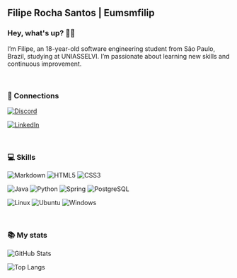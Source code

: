 ## Filipe Rocha Santos | Eumsmfilip

### Hey, what's up? 👋🏽


I’m Filipe, an 18-year-old software engineering student from São Paulo, Brazil, studying at UNIASSELVI. I’m passionate about learning new skills and continuous improvement.

<br>

### 📱 Connections

[![Discord](https://img.shields.io/badge/Discord-7289DA?style=for-the-badge&logo=discord&logoColor=white)](https://discord.com/channels/@820705789790126100/) 

[![LinkedIn](https://img.shields.io/badge/LinkedIn-0077B5?style=for-the-badge&logo=linkedin&logoColor=white)](https://www.linkedin.com/in/filipe-rocha-santos-b9448a2a5//)

<br>

### 💻 Skills

![Markdown](https://img.shields.io/badge/Markdown-000?style=for-the-badge&logo=markdown)
![HTML5](https://img.shields.io/badge/HTML5-E34F26?style=for-the-badge&logo=html5&logoColor=white)
![CSS3](https://img.shields.io/badge/CSS3-1572B6?style=for-the-badge&logo=css3&logoColor=white)

![Java](https://img.shields.io/badge/java-%23ED8B00.svg?style=for-the-badge&logo=openjdk&logoColor=white)
![Python](https://img.shields.io/badge/python-3670A0?style=for-the-badge&logo=python&logoColor=ffdd54)
 ![Spring](https://img.shields.io/badge/spring-%236DB33F.svg?style=for-the-badge&logo=spring&logoColor=white) 
 ![PostgreSQL](https://img.shields.io/badge/PostgreSQL-000?style=for-the-badge&logo=postgresql)

![Linux](https://img.shields.io/badge/Linux-000?style=for-the-badge&logo=linux&logoColor=FCC624)
![Ubuntu](https://img.shields.io/badge/Ubuntu-35495E?style=for-the-badge&logo=ubuntu&logoColor=2CA5E0)
![Windows](https://img.shields.io/badge/Windows-000?style=for-the-badge&logo=windows&logoColor=2CA5E0)

<br>

### 📚 My stats

![GitHub Stats](https://github-readme-stats.vercel.app/api?username=Eumsmfilip&theme=transparent&bg_color=000&border_color=30A3DC&show_icons=true&icon_color=30A3DC&title_color=E94D5F&text_color=FFF)

![Top Langs](https://github-readme-stats-git-masterrstaa-rickstaa.vercel.app/api/top-langs/?username=Eumsmfilip&layout=compact&bg_color=000&border_color=30A3DC&title_color=E94D5F&text_color=FFF)

